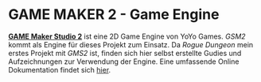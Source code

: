 # GAME MAKER 2 - Game Engine

[**GAME Maker Studio 2**](https://www.yoyogames.com/de/gamemaker) ist eine 2D Game Engine von YoYo Games. *GSM2* kommt als Engine für dieses Projekt zum Einsatz. Da *Rogue Dungeon* mein erstes Projekt mit *GMS2* ist, finden sich hier selbst erstellte Gudies und Aufzeichnungen zur Verwendung der Engine. Eine umfassende Online Dokumentation findet sich [hier](https://manual-de.yoyogames.com/#t=Content.htm).
